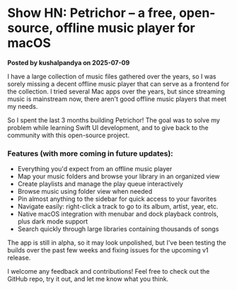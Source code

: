 # Show HN: Petrichor – a free, open-source, offline music player for macOS

**Posted by kushalpandya on 2025-07-09**

I have a large collection of music files gathered over the years, so I was sorely missing a decent offline music player that can serve as a frontend for the collection. I tried several Mac apps over the years, but since streaming music is mainstream now, there aren't good offline music players that meet my needs. 

So I spent the last 3 months building Petrichor! The goal was to solve my problem while learning Swift UI development, and to give back to the community with this open-source project.

### Features (with more coming in future updates):

- Everything you'd expect from an offline music player  
- Map your music folders and browse your library in an organized view  
- Create playlists and manage the play queue interactively  
- Browse music using folder view when needed  
- Pin almost anything to the sidebar for quick access to your favorites  
- Navigate easily: right-click a track to go to its album, artist, year, etc.  
- Native macOS integration with menubar and dock playback controls, plus dark mode support  
- Search quickly through large libraries containing thousands of songs  

The app is still in alpha, so it may look unpolished, but I've been testing the builds over the past few weeks and fixing issues for the upcoming v1 release. 

I welcome any feedback and contributions! Feel free to check out the GitHub repo, try it out, and let me know what you think.